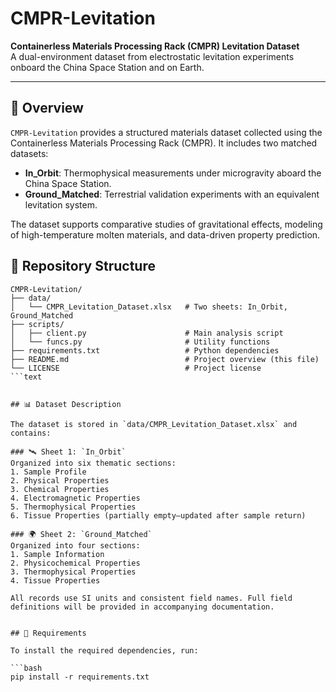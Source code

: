 # CMPR-Levitation

**Containerless Materials Processing Rack (CMPR) Levitation Dataset**  
A dual-environment dataset from electrostatic levitation experiments onboard the China Space Station and on Earth.

---

## 📘 Overview

`CMPR-Levitation` provides a structured materials dataset collected using the Containerless Materials Processing Rack (CMPR). It includes two matched datasets:

- **In_Orbit**: Thermophysical measurements under microgravity aboard the China Space Station.
- **Ground_Matched**: Terrestrial validation experiments with an equivalent levitation system.

The dataset supports comparative studies of gravitational effects, modeling of high-temperature molten materials, and data-driven property prediction.



## 📂 Repository Structure

```text
CMPR-Levitation/
├── data/
│   └── CMPR_Levitation_Dataset.xlsx   # Two sheets: In_Orbit, Ground_Matched
├── scripts/
│   ├── client.py                      # Main analysis script
│   └── funcs.py                       # Utility functions
├── requirements.txt                   # Python dependencies
├── README.md                          # Project overview (this file)
└── LICENSE                            # Project license
```text


## 📊 Dataset Description

The dataset is stored in `data/CMPR_Levitation_Dataset.xlsx` and contains:

### 🛰️ Sheet 1: `In_Orbit`
Organized into six thematic sections:
1. Sample Profile  
2. Physical Properties  
3. Chemical Properties  
4. Electromagnetic Properties  
5. Thermophysical Properties  
6. Tissue Properties (partially empty—updated after sample return)

### 🌍 Sheet 2: `Ground_Matched`
Organized into four sections:
1. Sample Information  
2. Physicochemical Properties  
3. Thermophysical Properties  
4. Tissue Properties  

All records use SI units and consistent field names. Full field definitions will be provided in accompanying documentation.


## 🧪 Requirements

To install the required dependencies, run:

```bash
pip install -r requirements.txt
